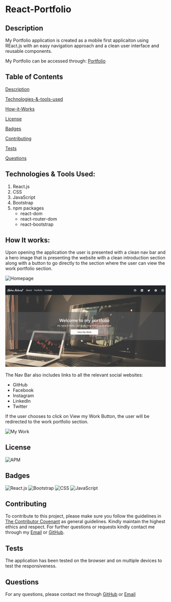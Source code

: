 # React-Portfolio
## Description
My Portfolio application is created as a mobile first applicaiton using REact.js with an easy navigation approach and a clean user interface and reusable components.

My Portfolio can be accessed through: [Portfolio](https://nohaashraf85.github.io/React-Portfolio/)

## Table of Contents

[Description](#description)

[Technologies-&-tools-used](#Technologies-&-Tools-Used)

[How-it-Works](#How-it-Works)

[License](#License)

[Badges](#Badges)

[Contributing](#contributing)

[Tests](#tests)

[Questions](#questions)

## Technologies & Tools Used:
1. React.js
2. CSS
3. JavaScript
4. Bootstrap
5. npm packages
    * react-dom
    * react-router-dom
    * react-bootstrap

## How It works:
Upon opening the application the user is presented with a clean nav bar and a hero image that is presenting the website with a clean introduction section along with a button to go directly to the section where the user can view the work portfolio section.

![Homepage](./assets/readme/homepage.png)


![Homepage](https://github.com/NohaAshraf85/React-Portfolio/blob/main/public/assets/readme/homepage.png?raw=true)

The Nav Bar also includes links to all the relevant social  websites:
* GitHub
* Facebook
* Instagram
* LinkedIn
* Twitter

If the user chooses to click on View my Work Button, the user will be redirected to the work portfolio section.

![My Work](./assets/images/projects.png)


## License
![APM](https://img.shields.io/apm/l/README)

## Badges

![React.js](https://img.shields.io/badge/React.js-blue)
![Bootstrap](https://img.shields.io/badge/Bootstrap-blue)
![CSS](https://img.shields.io/badge/CSS-blue)
![JavaScript](https://img.shields.io/badge/JavaScript-blue)

## Contributing 

To contribute to this project, please make sure you follow the guidelines in [The Contributor Covenant](https://www.contributor-covenant.org/) as general guidelines.
Kindly maintain the highest ethics and respect. For further questions or requests kindly contact me through my [Email](mailto:noha_ashraf85@hotmail.com) or [GitHub](https://github.com/NohaAshraf85).

## Tests
The application has been tested on the browser and on multiple devices to test the responsiveness.

## Questions
For any questions, please contact me through [GitHub](https://github.com/NohaAshraf85) 
or [Email](mailto:noha_ashraf85@hotmail.com)
